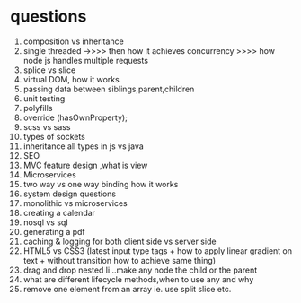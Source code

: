 # questions

1.  composition vs inheritance
2.  single threaded ->>>> then how it achieves concurrency >>>> how node js handles multiple requests
3.  splice vs slice
4.  virtual DOM, how it works
5.  passing data between siblings,parent,children
6.  unit testing
7.  polyfills
8.  override (hasOwnProperty);
9.  scss vs sass
10. types of sockets
11. inheritance all types in js vs java
12. SEO
13. MVC feature design ,what is view 
14. Microservices
15. two way vs one way binding how it works
16. system design questions
17. monolithic vs microservices
18. creating a calendar
19. nosql vs sql
20. generating a pdf
21. caching & logging for both client side vs server side
22. HTML5 vs CSS3 
(latest input type tags + how to apply linear gradient on text + without transition how to achieve same thing)
23. drag and drop nested li ..make any node the child or the parent
24. what are different lifecycle methods,when to use any and why
25. remove one element from an array ie. use split slice etc.
